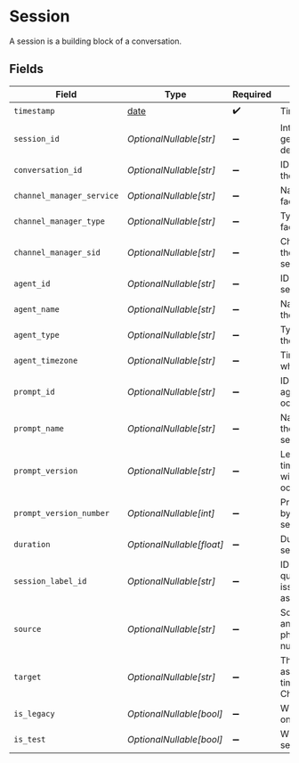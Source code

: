 # Session

A session is a building block of a conversation.


## Fields

| Field                                                                                                                  | Type                                                                                                                   | Required                                                                                                               | Description                                                                                                            | Example                                                                                                                |
| ---------------------------------------------------------------------------------------------------------------------- | ---------------------------------------------------------------------------------------------------------------------- | ---------------------------------------------------------------------------------------------------------------------- | ---------------------------------------------------------------------------------------------------------------------- | ---------------------------------------------------------------------------------------------------------------------- |
| `timestamp`                                                                                                            | [date](https://docs.python.org/3/library/datetime.html#date-objects)                                                   | :heavy_check_mark:                                                                                                     | Timestamp of the session                                                                                               |                                                                                                                        |
| `session_id`                                                                                                           | *OptionalNullable[str]*                                                                                                | :heavy_minus_sign:                                                                                                     | Internal ID of the session, generated based on interaction details                                                     |                                                                                                                        |
| `conversation_id`                                                                                                      | *OptionalNullable[str]*                                                                                                | :heavy_minus_sign:                                                                                                     | ID of the conversation of which the session is a part                                                                  |                                                                                                                        |
| `channel_manager_service`                                                                                              | *OptionalNullable[str]*                                                                                                | :heavy_minus_sign:                                                                                                     | Name of the service used to facilitate the session                                                                     | hedy                                                                                                                   |
| `channel_manager_type`                                                                                                 | *OptionalNullable[str]*                                                                                                | :heavy_minus_sign:                                                                                                     | Type of the service used to facilitate the session                                                                     | voice_sip_v1                                                                                                           |
| `channel_manager_sid`                                                                                                  | *OptionalNullable[str]*                                                                                                | :heavy_minus_sign:                                                                                                     | Channel-manager-side ID of the session (different from session_id)                                                     |                                                                                                                        |
| `agent_id`                                                                                                             | *OptionalNullable[str]*                                                                                                | :heavy_minus_sign:                                                                                                     | ID of the agent with which the session occurred                                                                        |                                                                                                                        |
| `agent_name`                                                                                                           | *OptionalNullable[str]*                                                                                                | :heavy_minus_sign:                                                                                                     | Name of the agent with which the session occurred                                                                      |                                                                                                                        |
| `agent_type`                                                                                                           | *OptionalNullable[str]*                                                                                                | :heavy_minus_sign:                                                                                                     | Type of the agent with which the session occurred                                                                      |                                                                                                                        |
| `agent_timezone`                                                                                                       | *OptionalNullable[str]*                                                                                                | :heavy_minus_sign:                                                                                                     | Timezone of the agent with which the session occurred                                                                  |                                                                                                                        |
| `prompt_id`                                                                                                            | *OptionalNullable[str]*                                                                                                | :heavy_minus_sign:                                                                                                     | ID of the prompt used by the agent with which the session occurred                                                     |                                                                                                                        |
| `prompt_name`                                                                                                          | *OptionalNullable[str]*                                                                                                | :heavy_minus_sign:                                                                                                     | Name of the prompt used by the agent with which the session occurred                                                   |                                                                                                                        |
| `prompt_version`                                                                                                       | *OptionalNullable[str]*                                                                                                | :heavy_minus_sign:                                                                                                     | Legacy prompt version timestamp used by the agent with which the session occurred                                      |                                                                                                                        |
| `prompt_version_number`                                                                                                | *OptionalNullable[int]*                                                                                                | :heavy_minus_sign:                                                                                                     | Prompt version number used by the agent with which the session occurred (new system)                                   |                                                                                                                        |
| `duration`                                                                                                             | *OptionalNullable[float]*                                                                                              | :heavy_minus_sign:                                                                                                     | Duration of the session in seconds                                                                                     |                                                                                                                        |
| `session_label_id`                                                                                                     | *OptionalNullable[str]*                                                                                                | :heavy_minus_sign:                                                                                                     | ID of the label (listing the quality of the session and any issues that occurred) associated with the session          |                                                                                                                        |
| `source`                                                                                                               | *OptionalNullable[str]*                                                                                                | :heavy_minus_sign:                                                                                                     | Source of the session (e.g., for an inbound session, the user's phone number/username/email)                           | +18042221111                                                                                                           |
| `target`                                                                                                               | *OptionalNullable[str]*                                                                                                | :heavy_minus_sign:                                                                                                     | The name of the channel target associated with the agent at the time of the session (see ChannelTargetResponse.target) |                                                                                                                        |
| `is_legacy`                                                                                                            | *OptionalNullable[bool]*                                                                                               | :heavy_minus_sign:                                                                                                     | Whether the session occurred on the legacy Syllable system                                                             |                                                                                                                        |
| `is_test`                                                                                                              | *OptionalNullable[bool]*                                                                                               | :heavy_minus_sign:                                                                                                     | Whether the session is a test session                                                                                  |                                                                                                                        |